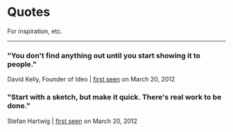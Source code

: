 # Quotes
For inspiration, etc.

***

### "You don't find anything out until you start showing it to people."
David Kelly, Founder of Ideo | [first seen](http://www.newfangled.com/your_ego_is_a_bad_designer) on March 20, 2012

### "Start with a sketch, but make it quick. There's real work to be done."
Stefan Hartwig | [first seen](https://twitter.com/#!/shawnweston/status/182208599328686081) on March 20, 2012